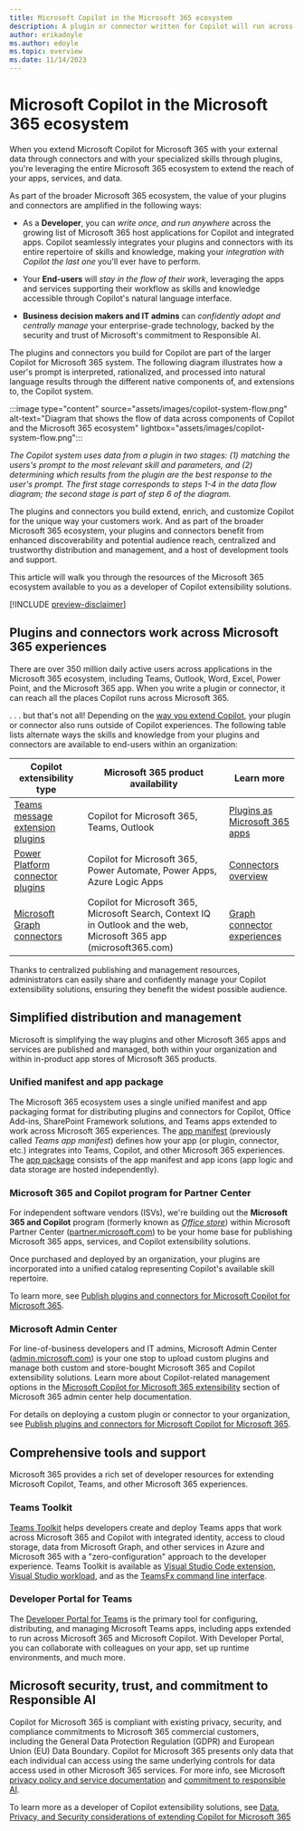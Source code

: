 ```yaml
---
title: Microsoft Copilot in the Microsoft 365 ecosystem
description: A plugin or connector written for Copilot will run across the Microsoft 365 ecosystem. Learn how to leverage the Microsoft 365 ecosystem to extend the reach of your apps, services, and data.
author: erikadoyle
ms.author: edoyle
ms.topic: overview
ms.date: 11/14/2023
---
```


# Microsoft Copilot in the Microsoft 365 ecosystem

When you extend Microsoft Copilot for Microsoft 365 with your external data through connectors and with your specialized skills through plugins, you're leveraging the entire Microsoft 365 ecosystem to extend the reach of your apps, services, and data.

As part of the broader Microsoft 365 ecosystem, the value of your plugins and connectors are amplified in the following ways:

- As a **Developer**, you can *write once, and run anywhere* across the growing list of Microsoft 365 host applications for Copilot and integrated apps. Copilot seamlessly integrates your plugins and connectors with its entire repertoire of skills and knowledge, making your *integration with Copilot the last one* you'll ever have to perform.

- Your **End-users** will *stay in the flow of their work*, leveraging the apps and services supporting their workflow as skills and knowledge accessible through Copilot's natural language interface.

- **Business decision makers and IT admins** can *confidently adopt and centrally manage* your enterprise-grade technology, backed by the security and trust of Microsoft's commitment to Responsible AI.

The plugins and connectors you build for Copilot are part of the larger Copilot for Microsoft 365 system. The following diagram illustrates how a user's prompt is interpreted, rationalized, and processed into natural language results through the different native components of, and extensions to, the Copilot system.

:::image type="content" source="assets/images/copilot-system-flow.png" alt-text="Diagram that shows the flow of data across components of Copilot and the Microsoft 365 ecosystem" lightbox="assets/images/copilot-system-flow.png":::

*The Copilot system uses data from a plugin in two stages: (1) matching the users's prompt to the most relevant skill and parameters, and (2) determining which results from the plugin are the best response to the user's prompt. The first stage corresponds to steps 1-4 in the data flow diagram; the second stage is part of step 6 of the diagram.*

The plugins and connectors you build extend, enrich, and customize Copilot for the unique way your customers work. And as part of the broader Microsoft 365 ecosystem, your plugins and connectors benefit from enhanced discoverability and potential audience reach, centralized and trustworthy distribution and management, and a host of development tools and support.

This article will walk you through the resources of the Microsoft 365 ecosystem available to you as a developer of Copilot extensibility solutions.

[!INCLUDE [preview-disclaimer](includes/preview-disclaimer.md)]

## Plugins and connectors work across Microsoft 365 experiences

There are over 350 million daily active users across applications in the Microsoft 365 ecosystem, including Teams, Outlook, Word, Excel, Power Point, and the Microsoft 365 app. When you write a plugin or connector, it can reach all the places Copilot runs across Microsoft 365.

. . . but that's not all! Depending on the [way you extend Copilot](./decision-guide.md), your plugin or connector also runs outside of Copilot experiences. The following table lists alternate ways the skills and knowledge from your plugins and connectors are available to end-users within an organization:

|Copilot extensibility type|Microsoft 365 product availability|Learn more|
|----------|-----------|------------|
|[Teams message extension plugins](./overview-message-extension-bot.md)|Copilot for Microsoft 365, Teams, Outlook| [Plugins as Microsoft 365 apps](./plugins-are-apps.md) |
|[Power Platform connector plugins](/connectors/connectors)|Copilot for Microsoft 365, Power Automate, Power Apps, Azure Logic Apps| [Connectors overview](/connectors/connectors)|
|[Microsoft Graph connectors](./overview-graph-connector.md)|Copilot for Microsoft 365, Microsoft Search, Context IQ in Outlook and the web, Microsoft 365 app (microsoft365.com)|[Graph connector experiences](/graph/connecting-external-content-experiences?context=%2Fmicrosoft-365-copilot%2Fextensibility%2Fcontext)

Thanks to centralized publishing and management resources, administrators can easily share and confidently manage your Copilot extensibility solutions, ensuring they benefit the widest possible audience.

## Simplified distribution and management

Microsoft is simplifying the way plugins and other Microsoft 365 apps and services are published and managed, both within your organization and within in-product app stores of Microsoft 365 products.

### Unified manifest and app package

The Microsoft 365 ecosystem uses a single unified manifest and app packaging format for distributing plugins and connectors for Copilot, Office Add-ins, SharePoint Framework solutions, and Teams apps extended to work across Microsoft 365 experiences. The [app manifest](/microsoftteams/platform/resources/schema/manifest-schema) (previously called *Teams app manifest*) defines how your app (or plugin, connector, etc.) integrates into Teams, Copilot, and other Microsoft 365 experiences. The [app package](/microsoftteams/platform/concepts/build-and-test/apps-package) consists of the app manifest and app icons (app logic and data storage are hosted independently).

### Microsoft 365 and Copilot program for Partner Center

For independent software vendors (ISVs), we're building out the **Microsoft 365 and Copilot** program (formerly known as [*Office store*](/partner-center/marketplace/why-publish)) within Microsoft Partner Center ([partner.microsoft.com](https://partner.microsoft.com)) to be your home base for publishing Microsoft 365 apps, services, and Copilot extensibility solutions.

Once purchased and deployed by an organization, your plugins are incorporated into a unified catalog representing Copilot's available skill repertoire.

To learn more, see [Publish plugins and connectors for Microsoft Copilot for Microsoft 365](./publish.md).

### Microsoft Admin Center

For line-of-business developers and IT admins, Microsoft Admin Center ([admin.microsoft.com](https://admin.microsoft.com)) is your one stop to upload custom plugins and manage both custom and store-bought Microsoft 365 and Copilot extensibility solutions. Learn more about Copilot-related management options in the [Microsoft Copilot for Microsoft 365 extensibility](/microsoft-365/admin/manage/manage-plugins-for-copilot-in-integrated-apps) section of Microsoft 365 admin center help documentation.

For details on deploying a custom plugin or connector to your organization, see [Publish plugins and connectors for Microsoft Copilot for Microsoft 365](./publish.md).

## Comprehensive tools and support

Microsoft 365 provides a rich set of developer resources for extending Microsoft Copilot, Teams, and other Microsoft 365 experiences.

### Teams Toolkit

[Teams Toolkit](/microsoftteams/platform/toolkit/teams-toolkit-fundamentals) helps developers create and deploy Teams apps that work across Microsoft 365 and Copilot with integrated identity, access to cloud storage, data from Microsoft Graph, and other services in Azure and Microsoft 365 with a "zero-configuration" approach to the developer experience. Teams Toolkit is available as [Visual Studio Code extension](/microsoftteams/platform/toolkit/install-teams-toolkit), [Visual Studio workload](/microsoftteams/platform/toolkit/toolkit-v4/install-teams-toolkit-vs), and as the [TeamsFx command line interface](/microsoftteams/platform/toolkit/teamsfx-cli).

### Developer Portal for Teams

The [Developer Portal for Teams](/microsoftteams/platform/concepts/build-and-test/teams-developer-portal) is the primary tool for configuring, distributing, and managing Microsoft Teams apps, including apps extended to run across Microsoft 365 and Microsoft Copilot. With Developer Portal, you can collaborate with colleagues on your app, set up runtime environments, and much more.

## Microsoft security, trust, and commitment to Responsible AI

Copilot for Microsoft 365 is compliant with existing privacy, security, and compliance commitments to Microsoft 365 commercial customers, including the General Data Protection Regulation (GDPR) and European Union (EU) Data Boundary.  Copilot for Microsoft 365 presents only data that each individual can access using the same underlying controls for data access used in other Microsoft 365 services. For more info, see Microsoft [privacy policy and service documentation](https://privacy.microsoft.com/) and [commitment to responsible AI](https://www.microsoft.com/ai/responsible-ai).

To learn more as a developer of Copilot extensibility solutions, see [Data, Privacy, and Security considerations of extending Copilot for Microsoft 365](./data-privacy-security.md)
